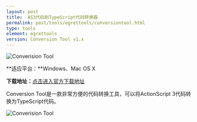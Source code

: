```yaml
---
layout: post
title:  AS3代码到TypeScript代码转换器
permalink: post/tools/egrettools/conversiontool.html
type: tools
element: egrettools
version: Conversion Tool v1.x
---
```


![Converision Tool]({{site.baseurl}}/assets/img/ctoollogo.png)

**适应平台：**Windows、Mac OS X

**下载地址：**[点击进入官方下载地址](http://www.egret-labs.org/download/conversion-tool-download.html)

Conversion Tool是一款非常方便的代码转换工具，可以将ActionScript 3代码转换为TypeScript代码。

![Converision Tool]({{site.baseurl}}/assets/img/ctool1.png)